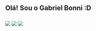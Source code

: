 ## Olá! Sou o Gabriel Bonni :D
 <div>
  <a href="https://github.com/gabrielbonni">
</div>
  
  ##
 
<div> 
  <a href="https://www.linkedin.com/in/gabrielbonni/" target="_blank"><img src="https://img.shields.io/badge/LinkedIn-0077B5?style=for-the-badge&logo=linkedin&logoColor=white" target="_blank"></a>
  <a href="https://www.instagram.com/gabrielbonni/" target="_blank"><img src="https://img.shields.io/badge/-Instagram-%23E4405F?style=for-the-badge&logo=instagram&logoColor=white" target="_blank"></a>
  <a href = "mailto:gabriel.bonni@gmail.com"><img src="https://img.shields.io/badge/-Gmail-%23333?style=for-the-badge&logo=gmail&logoColor=white" target="_blank"></a>
 
 
</div>

